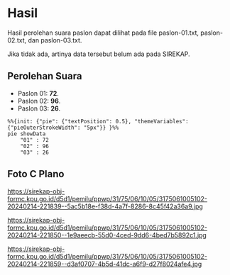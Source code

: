 # Hasil

Hasil perolehan suara paslon dapat dilihat pada file paslon-01.txt, paslon-02.txt, dan paslon-03.txt.

Jika tidak ada, artinya data tersebut belum ada pada SIREKAP.

## Perolehan Suara

 * Paslon 01: **72**.
 * Paslon 02: **96**.
 * Paslon 03: **26**.

```mermaid
%%{init: {"pie": {"textPosition": 0.5}, "themeVariables": {"pieOuterStrokeWidth": "5px"}} }%%
pie showData
    "01" : 72
    "02" : 96
    "03" : 26
```
## Foto C Plano

https://sirekap-obj-formc.kpu.go.id/d5d1/pemilu/ppwp/31/75/06/10/05/3175061005102-20240214-221839--5ac5b18e-f38d-4a7f-8286-8c45f42a36a9.jpg

https://sirekap-obj-formc.kpu.go.id/d5d1/pemilu/ppwp/31/75/06/10/05/3175061005102-20240214-221850--1e9aeecb-55d0-4ced-9dd6-4bed7b5892c1.jpg

https://sirekap-obj-formc.kpu.go.id/d5d1/pemilu/ppwp/31/75/06/10/05/3175061005102-20240214-221859--d3af0707-4b5d-41dc-a6f9-d27f8024afe4.jpg
